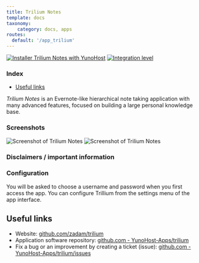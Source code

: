 ```yaml
---
title: Trilium Notes
template: docs
taxonomy:
    category: docs, apps
routes:
  default: '/app_trilium'
---
```


[![Installer Trilium Notes with YunoHost](https://install-app.yunohost.org/install-with-yunohost.svg)](https://install-app.yunohost.org/?app=trilium) [![Integration level](https://dash.yunohost.org/integration/trilium.svg)](https://dash.yunohost.org/appci/app/trilium)

### Index

- [Useful links](#useful-links)

*Trilium Notes* is an Evernote-like hierarchical note taking application with many advanced features, focused on building a large personal knowledge base.

### Screenshots

![Screenshot of Trilium Notes](https://github.com/YunoHost-Apps/trilium_ynh/blob/master/doc/screenshots/screenshot.png)
![Screenshot of Trilium Notes](https://github.com/YunoHost-Apps/trilium_ynh/blob/master/doc/screenshots/example.jpg)

### Disclaimers / important information

### Configuration

You will be asked to choose a username and password when you first access the app. You can configure Trillium from the settings menu of the app interface.

## Useful links

+ Website: [github.com/zadam/trilium](https://github.com/zadam/trilium)
+ Application software repository: [github.com - YunoHost-Apps/trilium](https://github.com/YunoHost-Apps/trilium_ynh)
+ Fix a bug or an improvement by creating a ticket (issue): [github.com - YunoHost-Apps/trilium/issues](https://github.com/YunoHost-Apps/trilium_ynh/issues)
